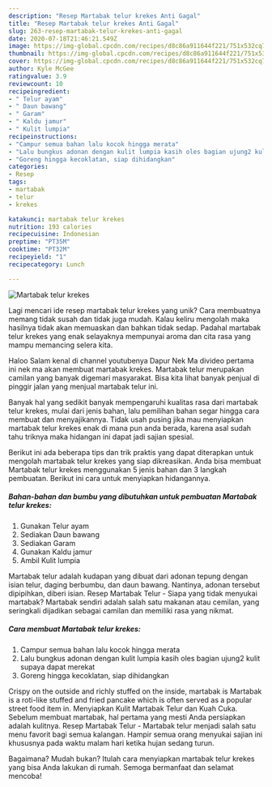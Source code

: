 ```yaml
---
description: "Resep Martabak telur krekes Anti Gagal"
title: "Resep Martabak telur krekes Anti Gagal"
slug: 263-resep-martabak-telur-krekes-anti-gagal
date: 2020-07-18T21:46:21.549Z
image: https://img-global.cpcdn.com/recipes/d8c86a911644f221/751x532cq70/martabak-telur-krekes-foto-resep-utama.jpg
thumbnail: https://img-global.cpcdn.com/recipes/d8c86a911644f221/751x532cq70/martabak-telur-krekes-foto-resep-utama.jpg
cover: https://img-global.cpcdn.com/recipes/d8c86a911644f221/751x532cq70/martabak-telur-krekes-foto-resep-utama.jpg
author: Kyle McGee
ratingvalue: 3.9
reviewcount: 10
recipeingredient:
- " Telur ayam"
- " Daun bawang"
- " Garam"
- " Kaldu jamur"
- " Kulit lumpia"
recipeinstructions:
- "Campur semua bahan lalu kocok hingga merata"
- "Lalu bungkus adonan dengan kulit lumpia kasih oles bagian ujung2 kulit supaya dapat merekat"
- "Goreng hingga kecoklatan, siap dihidangkan"
categories:
- Resep
tags:
- martabak
- telur
- krekes

katakunci: martabak telur krekes 
nutrition: 193 calories
recipecuisine: Indonesian
preptime: "PT35M"
cooktime: "PT32M"
recipeyield: "1"
recipecategory: Lunch

---
```



![Martabak telur krekes](https://img-global.cpcdn.com/recipes/d8c86a911644f221/751x532cq70/martabak-telur-krekes-foto-resep-utama.jpg)

Lagi mencari ide resep martabak telur krekes yang unik? Cara membuatnya memang tidak susah dan tidak juga mudah. Kalau keliru mengolah maka hasilnya tidak akan memuaskan dan bahkan tidak sedap. Padahal martabak telur krekes yang enak selayaknya mempunyai aroma dan cita rasa yang mampu memancing selera kita.

Haloo Salam kenal di channel youtubenya Dapur Nek Ma divideo pertama ini nek ma akan membuat martabak krekes. Martabak telur merupakan camilan yang banyak digemari masyarakat. Bisa kita lihat banyak penjual di pinggir jalan yang menjual martabak telur ini.

Banyak hal yang sedikit banyak mempengaruhi kualitas rasa dari martabak telur krekes, mulai dari jenis bahan, lalu pemilihan bahan segar hingga cara membuat dan menyajikannya. Tidak usah pusing jika mau menyiapkan martabak telur krekes enak di mana pun anda berada, karena asal sudah tahu triknya maka hidangan ini dapat jadi sajian spesial.


Berikut ini ada beberapa tips dan trik praktis yang dapat diterapkan untuk mengolah martabak telur krekes yang siap dikreasikan. Anda bisa membuat Martabak telur krekes menggunakan 5 jenis bahan dan 3 langkah pembuatan. Berikut ini cara untuk menyiapkan hidangannya.

<!--inarticleads1-->

##### Bahan-bahan dan bumbu yang dibutuhkan untuk pembuatan Martabak telur krekes:

1. Gunakan  Telur ayam
1. Sediakan  Daun bawang
1. Sediakan  Garam
1. Gunakan  Kaldu jamur
1. Ambil  Kulit lumpia


Martabak telur adalah kudapan yang dibuat dari adonan tepung dengan isian telur, daging berbumbu, dan daun bawang. Nantinya, adonan tersebut dipipihkan, diberi isian. Resep Martabak Telur - Siapa yang tidak menyukai martabak? Martabak sendiri adalah salah satu makanan atau cemilan, yang seringkali dijadikan sebagai camilan dan memiliki rasa yang nikmat. 

<!--inarticleads2-->

##### Cara membuat Martabak telur krekes:

1. Campur semua bahan lalu kocok hingga merata
1. Lalu bungkus adonan dengan kulit lumpia kasih oles bagian ujung2 kulit supaya dapat merekat
1. Goreng hingga kecoklatan, siap dihidangkan


Crispy on the outside and richly stuffed on the inside, martabak is Martabak is a roti-like stuffed and fried pancake which is often served as a popular street food item in. Menyiapkan Kulit Martabak Telur dan Kuah Cuka. Sebelum membuat martabak, hal pertama yang mesti Anda persiapkan adalah kulitnya. Resep Martabak Telur - Martabak telur menjadi salah satu menu favorit bagi semua kalangan. Hampir semua orang menyukai sajian ini khususnya pada waktu malam hari ketika hujan sedang turun. 

Bagaimana? Mudah bukan? Itulah cara menyiapkan martabak telur krekes yang bisa Anda lakukan di rumah. Semoga bermanfaat dan selamat mencoba!
